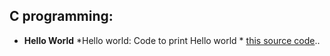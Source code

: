 ## C programming:

* **Hello World**
  *Hello world: Code to print Hello world * [this source code](https://github.com/Rufuscsc/Csc-235/blob/main/C_hello_world/C_Hello_world.c)..

